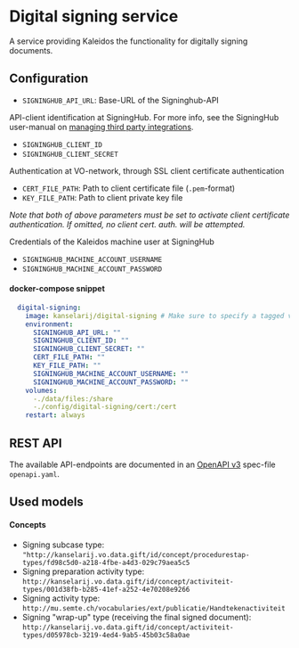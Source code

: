 # Digital signing service

A service providing Kaleidos the functionality for digitally signing documents. 

## Configuration

- `SIGNINGHUB_API_URL`: Base-URL of the Signinghub-API

API-client identification at SigningHub. For more info, see the SigningHub user-manual on [managing third party integrations](https://manuals.ascertia.com/SigningHubv7/default.aspx#pageid=1111).
- `SIGNINGHUB_CLIENT_ID`
- `SIGNINGHUB_CLIENT_SECRET`

Authentication at VO-network, through SSL client certificate authentication
- `CERT_FILE_PATH`: Path to client certificate file (`.pem`-format)
- `KEY_FILE_PATH`: Path to client private key file

_Note that both of above parameters must be set to activate client certificate authentication. If omitted, no client cert. auth. will be attempted._

Credentials of the Kaleidos machine user at SigningHub
- `SIGNINGHUB_MACHINE_ACCOUNT_USERNAME`
- `SIGNINGHUB_MACHINE_ACCOUNT_PASSWORD`


#### docker-compose snippet

```yml
  digital-signing:
    image: kanselarij/digital-signing # Make sure to specify a tagged version here
    environment:
      SIGNINGHUB_API_URL: ""
      SIGNINGHUB_CLIENT_ID: ""
      SIGNINGHUB_CLIENT_SECRET: ""
      CERT_FILE_PATH: ""
      KEY_FILE_PATH: ""
      SIGNINGHUB_MACHINE_ACCOUNT_USERNAME: ""
      SIGNINGHUB_MACHINE_ACCOUNT_PASSWORD: ""
    volumes:
      -./data/files:/share
      -./config/digital-signing/cert:/cert
    restart: always
```

## REST API

The available API-endpoints are documented in an [OpenAPI v3](http://spec.openapis.org/oas/v3.0.3) spec-file `openapi.yaml`.

## Used models

#### Concepts

- Signing subcase type: `"http://kanselarij.vo.data.gift/id/concept/procedurestap-types/fd98c5d0-a218-4fbe-a4d3-029c79aea5c5`
- Signing preparation activity type: `http://kanselarij.vo.data.gift/id/concept/activiteit-types/001d38fb-b285-41ef-a252-4e70208e9266`
- Signing activity type: `http://mu.semte.ch/vocabularies/ext/publicatie/Handtekenactiviteit`
- Signing "wrap-up" type (receiving the final signed document): `http://kanselarij.vo.data.gift/id/concept/activiteit-types/d05978cb-3219-4ed4-9ab5-45b03c58a0ae`
